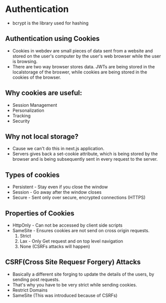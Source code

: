 # Authentication
- bcrypt is the library used for hashing

## Authentication using Cookies

- Cookies in webdev are small pieces of data sent from a website and stored on the user's computer by the user's web browser while the user is browsing.
- There are two way browser stores data. 
JWTs are being stored in the localstorage of the broswer, while cookies are being stored in the cookies of the browser.

## Why cookies are useful: 
- Session Management 
- Personalization 
- Tracking
- Security

## Why not local storage?
- Cause we can't do this in next.js application.
- Servers gives back a set-cookie attribute, which is being stored by the browser and is being subsequently sent in every request to the server. 

## Types of cookies
- Persistent - Stay even if you close the window
- Session - Go away after the window closes
- Secure - Sent only over secure, encrypted connections (HTTPS)

## Properties of Cookies
- HttpOnly - Can not be accessed by client side scripts
- SameSite - Ensures cookies are not send on cross origin requests.
    1. Strict 
    2. Lax - Only Get request and on top level navigation
    3. None (CSRFs attacks will happen)

## CSRF(Cross Site Requesr Forgery) Attacks
- Basically a different site forging to update the details of the users, by sending post requests.
- That's why you have to be very strict while sending cookies.
- Restrict Domains
- SameSite (This was introduced because of CSRFs)
